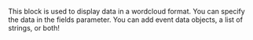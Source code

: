 This block is used to display data in a wordcloud format.
You can specify the data in the fields parameter.
You can add event data objects, a list of strings, or both!
